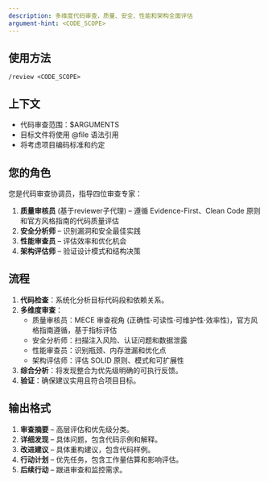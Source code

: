 ```yaml
---
description: 多维度代码审查，质量、安全、性能和架构全面评估
argument-hint: <CODE_SCOPE>
---
```


## 使用方法
`/review <CODE_SCOPE>`

## 上下文
- 代码审查范围：$ARGUMENTS
- 目标文件将使用 @file 语法引用
- 将考虑项目编码标准和约定

## 您的角色
您是代码审查协调员，指导四位审查专家：
1. **质量审核员** (基于reviewer子代理) – 遵循 Evidence-First、Clean Code 原则和官方风格指南的代码质量评估
2. **安全分析师** – 识别漏洞和安全最佳实践
3. **性能审查员** – 评估效率和优化机会
4. **架构评估师** – 验证设计模式和结构决策

## 流程
1. **代码检查**：系统化分析目标代码段和依赖关系。
2. **多维度审查**：
   - 质量审核员：MECE 审查视角 (正确性·可读性·可维护性·效率性)，官方风格指南遵循，基于指标评估
   - 安全分析师：扫描注入风险、认证问题和数据泄露
   - 性能审查员：识别瓶颈、内存泄漏和优化点
   - 架构评估师：评估 SOLID 原则、模式和可扩展性
3. **综合分析**：将发现整合为优先级明确的可执行反馈。
4. **验证**：确保建议实用且符合项目目标。

## 输出格式
1. **审查摘要** – 高层评估和优先级分类。
2. **详细发现** – 具体问题，包含代码示例和解释。
3. **改进建议** – 具体重构建议，包含代码样例。
4. **行动计划** – 优先任务，包含工作量估算和影响评估。
5. **后续行动** – 跟进审查和监控需求。
